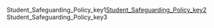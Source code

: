 Student_Safeguarding_Policy_key1[Student_Safeguarding_Policy_key2](https://drive.google.com/file/d/1kN5kmSJXaaHcfw1HiE08_1ixGIsYCI-x/view?usp=sharing)
Student_Safeguarding_Policy_key3